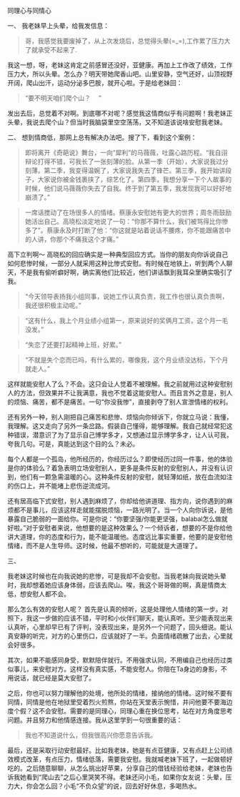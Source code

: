 同理心与同情心

一、
我老妹早上头晕，给我发信息：　
> 哥，我感觉我要废掉了，从上次发烧后，总觉得头晕(=_=),工作累了压力大了就承受不起来了.

我这一想，呀，老妹这肯定之前感冒还没好，亚健康。再加上工作改了绩效，工作压力大，所以头晕。怎么办？明天带她爬香山吧。山里安静，空气还好，山顶视野开阔，爬山出汗，运动分泌多巴胺，就开心啦。于是给老妹回：
> “要不明天咱们爬个山？	　”

发出去后，总觉着不对啊。到底哪不对呢？感觉我这情商似乎有问题啊！我老妹正头晕，我说去爬个山？但当时我脑袋里空空荡荡，又不知道该说啥安慰我老妹。

二、
想到情商低，那网上总有解决办法吧。搜了下，看到这个案例：
> 即将离开《奇葩说》舞台，一向“犀利”的马薇薇，吐露心路历程。“我自诩辩论打得不错，可我长了一张刻薄的脸。从第一季（开始），大家说我过分刻薄。第二季，我变得温婉了，大家说我失去了锋芒。第三季，我开始讲段子，大家说你被金钱裹挟了，综艺化了。第四季，我想分享一下个人故事的时候，他们说马薇薇你失去了自我。终于到了第五季，我发现我可以好好地崩溃了。”

> 一席话搅动了在场很多人的情绪。蔡康永安慰她有更大的世界；周冬雨鼓励她活出自己。高晓松淡定地说了一句：“你那不算什么，我们被骂得比你惨多了”。蔡康永及时打断了他：“你这就是站着说话不腰疼，你不能跟痛苦中的人讲，你那个不痛我这个才痛。”


高下立判啊～
高晓松的回应确实是一种典型回应方式。当你的朋友向你诉说自己如何悲惨时候，一部分人就采用这种比惨式安慰。有时候在地铁上，听到两个人聊天，不是我有偷听癖好啊，确实离他们比较近，他们讲话飘到我耳朵里确实吸引了我。

> “今天领导表扬我小组同事，说她工作认真负责，我工作也很认真负责啊，我还很积极主动呢。”

> “这有什么，我上个月业绩小组第一，原来说好的奖俩月工资，这个月一毛没发。”

> “失恋了还要打起精神上班，好累。”

> “不就是失个恋而已吗，有什么累的，哪像我，这个月业绩没达标，下个月就走人。”


这样就能安慰人了么？不会。这只会让人觉着不被理解。我之前就用过这种安慰别人的方法，但效果并不让我满意，我也不觉着这能安慰人。而且言外之意是，别人的烦恼、痛苦，都不是痛苦。一句“你没我惨”，直接剥夺了别人宣泄情绪的权利。

还有另外一种，别人刚把自己痛苦和悲惨、烦恼向你倾诉下，你就立马说：我懂，我理解。这又走向了另外一条岔路。假装自己懂得，能够理解。我自己就经常犯这种错误，潜意识了为了显示自己博学多才，又想通过显示博学多才，让人认可我，夸我几句。可是，真能达到这个目的么？未必。

每个人都是一个孤岛，他所经历的，你经历过么？即使经历过同一件事，他的体验是你的体验么？着急表明立场安慰别人，更多是条件反射的安慰别人，并没有认识到，他们有一颗急需温暖的心。这种条件反射的安慰，就轻薄如纸，放在血流如注的伤口上，并不能堵上悲伤逆流成河。


还有居高临下式安慰，别人遇到麻烦了，你却给他讲道理、指方向，说你遇到的麻烦都不是事儿，应该这样走就能摆脱烦恼，一路光明了。当一个人向你诉说，是他暴露自己脆弱的一面给你。可是你说：“你要坚强/你能更坚强，balabal怎么做就好啦。”对于安慰者来说，他想要的是这种效果么？一个倾诉者，想要的不是你给他讲大道理，你的态度和行为，能不能温暖他。态度远比事实重要，他要的是安慰他情绪，而不是人生导师。这时候，他最不想听的，可能就是大道理了。

三、

我老妹这时候也在向我说她的悲惨，可是我却不会安慰。当我老妹向我说她头晕时，我却想着她应该身体弱，应该去爬山。唉，我这个哥哥做的啊，真是情商太低，想安慰人都不会。

那么怎么有效的安慰人呢？
首先是认真的倾听，这是处理他人情绪的第一步。对照下，我这一步做的应该不错，平时和小伙伴们聊天，能认真听。至少能表现出来认真听，心里却早已有了评判，没表现出来，是另外一个问题了，回头细说。能认真安静的听完，对方的心里伤口，应该就好了一半。负面情绪疏散了出去，心里就会好很多。

其次，如果不能感同身受，默默陪伴就行。不用强求认同，不用编自己也经历过类似事儿，来安慰对方。这样没有真实感，不能安慰人。你陪在Ta身边的身影，不用说话，就已经是莫大安慰了。

之后，你也可以努力理解他的处境，他所处的情绪，接纳他的情绪。这时候不要有同情，同情是他在地狱里受着烈火煎熬，你站在天堂表示惋惜，并问他要不要海边度个假？这不会安慰。需要的是同理心，同理心重在换位思考，站在对方角度思考问题。并且努力和他情感连接。我从这里学到一句很重要的话：
> 我也不知道说什么，但我很高兴你愿意告诉我。

最后，还是采取行动安慰最好。比如我老妹，她是有点亚健康，又有点赶上公司绩效模式改革，有点压力，情绪低落，需要我安慰。我就喊老妹下班了，一起做顿好吃的。之后随意聊聊，从怎么挑出好苹果，分享自己的借钱经验给老妹，老妹也告诉我她看到“爬山去”之后心里哭笑不得。老妹还问小毛，如果你女友说：头晕，压力大，你会怎么回？小毛“不负众望”的说，回去好好休息，多喝热水。













